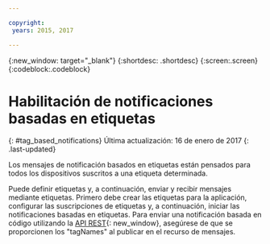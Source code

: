 ```yaml
---

copyright:
 years: 2015, 2017

---
```


{:new_window: target="_blank"}
{:shortdesc: .shortdesc}
{:screen:.screen}
{:codeblock:.codeblock}

# Habilitación de notificaciones basadas en etiquetas
{: #tag_based_notifications}
Última actualización: 16 de enero de 2017
{: .last-updated}

Los mensajes de notificación basados en etiquetas están pensados para todos los dispositivos suscritos a una etiqueta determinada. 

Puede definir etiquetas y, a continuación, enviar y recibir mensajes mediante etiquetas. Primero debe crear las etiquetas para la aplicación, configurar las suscripciones de etiquetas y, a continuación, iniciar las notificaciones basadas en etiquetas. Para enviar una notificación basada en código utilizando la [API REST](https://mobile.{DomainName}/imfpush/){: new_window}, asegúrese de que se proporcionen los "tagNames" al publicar en el recurso de mensajes.
